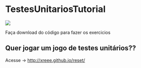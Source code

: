 # TestesUnitariosTutorial

![](https://user-images.githubusercontent.com/18575717/111088638-e7315500-8506-11eb-84ae-ac7b3600b245.png)

Faça download do código para fazer os exercicios

## Quer jogar um jogo de testes unitários??
Acesse -> http://xreee.github.io/reset/
